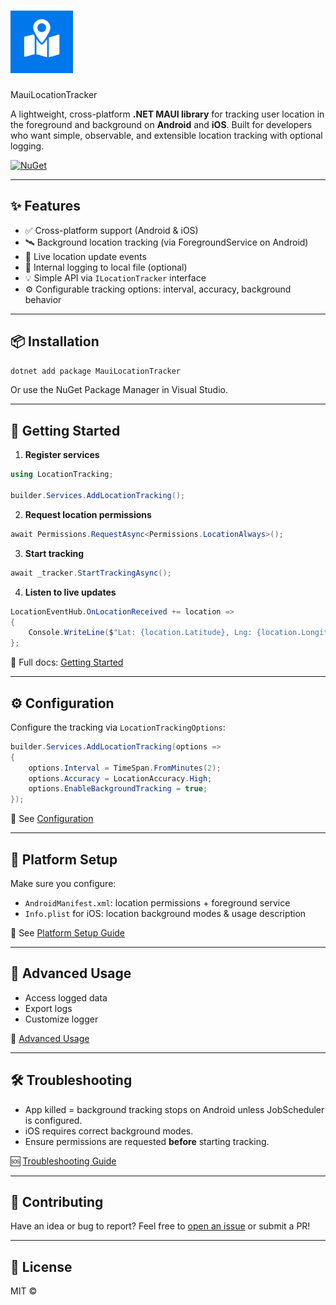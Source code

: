 
# <img src="https://raw.githubusercontent.com/pallav1111/MauiLocationTracker/main/logo.png" alt="Logo" width="100"/>
MauiLocationTracker

A lightweight, cross-platform **.NET MAUI library** for tracking user location in the foreground and background on **Android** and **iOS**. Built for developers who want simple, observable, and extensible location tracking with optional logging.

[![NuGet](https://img.shields.io/nuget/v/LocationTracking.svg)](https://www.nuget.org/packages/LocationTracking)

---

## ✨ Features

- ✅ Cross-platform support (Android & iOS)
- 🛰️ Background location tracking (via ForegroundService on Android)
- 🔔 Live location update events
- 📁 Internal logging to local file (optional)
- 💡 Simple API via `ILocationTracker` interface
- ⚙️ Configurable tracking options: interval, accuracy, background behavior

---

## 📦 Installation

```bash
dotnet add package MauiLocationTracker
````

Or use the NuGet Package Manager in Visual Studio.

---

## 🚀 Getting Started

1. **Register services**

```csharp
using LocationTracking;

builder.Services.AddLocationTracking();
```

2. **Request location permissions**

```csharp
await Permissions.RequestAsync<Permissions.LocationAlways>();
```

3. **Start tracking**

```csharp
await _tracker.StartTrackingAsync();
```

4. **Listen to live updates**

```csharp
LocationEventHub.OnLocationReceived += location =>
{
    Console.WriteLine($"Lat: {location.Latitude}, Lng: {location.Longitude}");
};
```

📖 Full docs: [Getting Started](docs/getting-started.md)

---

## ⚙️ Configuration

Configure the tracking via `LocationTrackingOptions`:

```csharp
builder.Services.AddLocationTracking(options =>
{
    options.Interval = TimeSpan.FromMinutes(2);
    options.Accuracy = LocationAccuracy.High;
    options.EnableBackgroundTracking = true;
});
```

📘 See [Configuration](docs/configuration.md)

---

## 📱 Platform Setup

Make sure you configure:

* `AndroidManifest.xml`: location permissions + foreground service
* `Info.plist` for iOS: location background modes & usage description

🧭 See [Platform Setup Guide](docs/platform-setup.md)

---

## 🧪 Advanced Usage

* Access logged data
* Export logs
* Customize logger

🧠 [Advanced Usage](docs/advanced-usage.md)

---

## 🛠 Troubleshooting

* App killed = background tracking stops on Android unless JobScheduler is configured.
* iOS requires correct background modes.
* Ensure permissions are requested **before** starting tracking.

🆘 [Troubleshooting Guide](docs/troubleshooting.md)

---

## 🙋 Contributing

Have an idea or bug to report?
Feel free to [open an issue](https://github.com/pallav1111/MauiLocationTracker/issues) or submit a PR!

---

## 📃 License

MIT ©